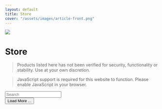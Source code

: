 ```yaml
---
layout: default
title: Store
cover: "/assets/images/article-front.png"
---
```

<img class="background" src="/assets/images/article-front.png" />

# Store

<blockquote class="danger">
    Products listed here has not been verified for security, functionality or stability. Use at your own discretion.
</blockquote>

<blockquote class="error" id="js">
    JavaScript support is required for this website to function. Please enable JavaScript in your browser.
</blockquote>
<script>
    document.querySelector('#js').remove()
</script>

<input type="text" name="search" placeholder="Search" onInput="search(this)" />

<div class="grid x2 equal adaptive center-content" id="tiles">
</div>
<div class="flex stretch-width row center-content">
    <button id="loadmore" onclick='extend()'> Load More ... </button>
</div>

<script src="https://cdn.jsdelivr.net/npm/fuse.js@7.1.0"></script>
<script>
    const tiles = [
        {% for tile in site.tiles %}
        {
            title: "{{tile.title}}",
            excerpt: "{{tile.excerpt}}",
            url: "{{tile.url}}",
            domain: "{{tile.domain}}",
            thumbnail: "{{tile.thumbnail}}",
            author: "{{tile.author}}",
            license: "{{tile.license}}",
            version: "{{tile.version}}",
            tags: [
                {% for tag in tile.tags %}
                '{{tag}}',
                {% endfor %}
            ]
        },
        {% endfor %}
    ]
    
    let filtered = [ ]
    let filter = ""
    
    const options = {
    includeScore: true,
    keys: [
        {
        name: 'title',
        weight: 0.9
        },
        {
        name: 'tags',
        weight: 0.75
        },
        {
        name: 'author',
        weight: 0.5
        },
        {
        name: 'excerpt',
        weight: 0.3
        }
    ]
    }
    
    const Tile = (data) => (
        `<a class="tile rounded gray fill-available" href="${data.url}">
            <img src="/assets/images/tiles/${data.domain}/${data.thumbnail}" />
            <div class="flex column spaced">
                <div class="flex row center-content">
                    <h4 class="flex stretch-width"> ${data.title} </h4>
                    <pre> Version ${data.version} </pre>
                </div>
                <p> ${data.excerpt} </p>
                <p><i>${ data.author }, ${ data.license }</i></p>
                <div class="flex row">
                ${ data.tags.map(tag => `<span class="tag" >${ tag }</span>` ).reduce((acc, tag) => acc + tag) }
                </div>
            </div>
        </a>`
    )
    
    const refreshTiles = () => {
        tileHolder.innerHTML = ""
        filtered.forEach(item => {
            tileHolder.innerHTML += Tile(item)
        })
        
        document.querySelector("#loadmore").disabled = (filtered.length == tiles.length) || filter != ""
    }
    
    const tileHolder = document.querySelector("#tiles")

    // Create a new instance of Fuse
    const fuse = new Fuse(tiles, options)
    
    const search = ({value}) => {
        filter = value
        if (value != "") {
            const result = fuse.search(value)
            if (!result) return
            filtered = result.map(data => data.item)
        } else {
            filtered = [ ...tiles.slice(0,5) ]
        }
        refreshTiles()
    }
    
    const extend = () => {
        if (filter != "") return
        if (filtered.length == tiles.length) return
        const len = ( filtered.length + 5 <= tiles.length ) ? filter.length + 5 : tiles.length
        filtered = [ ...tiles.slice(0, len) ]
        refreshTiles()
    }
    
    extend()
    
</script>
